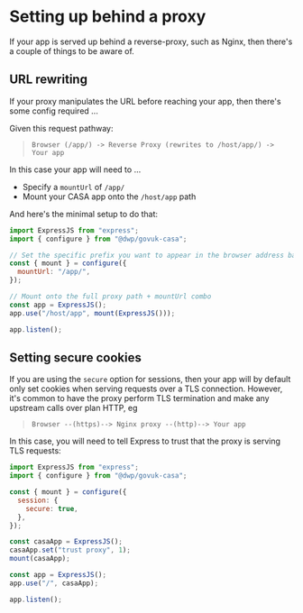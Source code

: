 # Setting up behind a proxy

If your app is served up behind a reverse-proxy, such as Nginx, then there's a couple of things to be aware of.

## URL rewriting

If your proxy manipulates the URL before reaching your app, then there's some config required ...

Given this request pathway:

> `Browser (/app/) -> Reverse Proxy (rewrites to /host/app/) -> Your app`

In this case your app will need to ...

- Specify a `mountUrl` of `/app/`
- Mount your CASA app onto the `/host/app` path

And here's the minimal setup to do that:

```javascript
import ExpressJS from "express";
import { configure } from "@dwp/govuk-casa";

// Set the specific prefix you want to appear in the browser address bar
const { mount } = configure({
  mountUrl: "/app/",
});

// Mount onto the full proxy path + mountUrl combo
const app = ExpressJS();
app.use("/host/app", mount(ExpressJS()));

app.listen();
```

## Setting secure cookies

If you are using the `secure` option for sessions, then your app will by default only set cookies when serving requests over a TLS connection. However, it's common to have the proxy perform TLS termination and make any upstream calls over plan HTTP, eg

> `Browser --(https)--> Nginx proxy --(http)--> Your app`

In this case, you will need to tell Express to trust that the proxy is serving TLS requests:

```javascript
import ExpressJS from "express";
import { configure } from "@dwp/govuk-casa";

const { mount } = configure({
  session: {
    secure: true,
  },
});

const casaApp = ExpressJS();
casaApp.set("trust proxy", 1);
mount(casaApp);

const app = ExpressJS();
app.use("/", casaApp);

app.listen();
```
